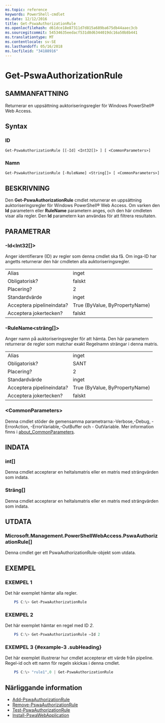 ```yaml
---
ms.topic: reference
keywords: PowerShell-cmdlet
ms.date: 12/12/2016
title: Get-PswaAuthorizationRule
ms.openlocfilehash: d61dce18e87311d7d815a689ba675db44aaec3cb
ms.sourcegitcommit: 54534635eedacf531d8d6344019dc16a50b8b441
ms.translationtype: MT
ms.contentlocale: sv-SE
ms.lasthandoff: 05/16/2018
ms.locfileid: "34188916"
---
```

# <a name="get-pswaauthorizationrule"></a>Get-PswaAuthorizationRule

## <a name="synopsis"></a>SAMMANFATTNING

Returnerar en uppsättning auktoriseringsregler för Windows PowerShell® Web Access.

## <a name="syntax"></a>Syntax

### <a name="id"></a>ID
```
Get-PswaAuthorizationRule [[-Id] <Int32[]> ] [ <CommonParameters>]
```

### <a name="name"></a>Namn
```
Get-PswaAuthorizationRule [-RuleName] <String[]> [ <CommonParameters>]
```

## <a name="description"></a>BESKRIVNING

Den **Get-PswaAuthorizationRule** cmdlet returnerar en uppsättning auktoriseringsregler för Windows PowerShell® Web Access.
Om varken den **Id** parametern eller **RuleName** parametern anges, och den här cmdleten visar alla regler. Den **Id** parametern kan användas för att filtrera resultaten.

## <a name="parameters"></a>PARAMETRAR

### <a name="-idltint32gt"></a>-Id&lt;Int32\[\]&gt;

Anger identifierare (ID) av regler som denna cmdlet ska få. Om inga-ID har angetts returnerar den här cmdleten alla auktoriseringsregler.

|||
|-|-|
| Alias                              | inget                                 |
| Obligatorisk?                            | falskt                                |
| Placering?                            | 2                                    |
| Standardvärde                        | inget                                 |
| Acceptera pipelineindata?               | True (ByValue, ByPropertyName)       |
| Acceptera jokertecken?          | falskt                                |

### <a name="-rulenameltstringgt"></a>-RuleName&lt;sträng\[\]&gt;

Anger namn på auktoriseringsregler för att hämta. Den här parametern returnerar de regler som matchar exakt Regelnamn strängar i denna matris.

|||
|-|-|
| Alias                              | inget                                 |
| Obligatorisk?                            | SANT                                 |
| Placering?                            | 2                                    |
| Standardvärde                        | inget                                 |
| Acceptera pipelineindata?               | True (ByValue, ByPropertyName)       |
| Acceptera jokertecken?          | falskt                                |

### <a name="ltcommonparametersgt"></a>&lt;CommonParameters&gt;

Denna cmdlet stöder de gemensamma parametrarna:-Verbose,-Debug, - ErrorAction, -ErrorVariable,-OutBuffer och - OutVariable.
Mer information finns i [about_CommonParameters](http://go.microsoft.com/fwlink/p/?LinkID=113216).

## <a name="inputs"></a>INDATA

### <a name="int"></a>int\[\]

Denna cmdlet accepterar en heltalsmatris eller en matris med strängvärden som indata.

### <a name="string"></a>Sträng\[\]

Denna cmdlet accepterar en heltalsmatris eller en matris med strängvärden som indata.

## <a name="outputs"></a>UTDATA

### <a name="microsoftmanagementpowershellwebaccesspswaauthorizationrule"></a>Microsoft.Management.PowerShellWebAccess.PswaAuthorizationRule\[\]

Denna cmdlet ger ett PswaAuthorizationRule-objekt som utdata.


## <a name="examples"></a>EXEMPEL

### <a name="example-1"></a>EXEMPEL 1

Det här exemplet hämtar alla regler.

```PowerShell
    PS C:\> Get-PswaAuthorizationRule
```

### <a name="example-2"></a>EXEMPEL 2

Det här exemplet hämtar en regel med ID *2*.

```PowerShell
    PS C:\> Get-PswaAuthorizationRule –Id 2
```

### <a name="example-3-example-3-subheading"></a>EXEMPEL 3 {#example-3 .subHeading}

Det här exemplet illustrerar hur cmdlet accepterar ett värde från pipeline.
Regel-id och ett namn för regeln skickas i denna cmdlet.

```PowerShell
    PS C:\> "rule1",0 | Get-PswaAuthorizationRule
```

## <a name="related-topics"></a>Närliggande information

- [Add-PswaAuthorizationRule](add-pswaauthorizationrule.md)
- [Remove-PswaAuthorizationRule](remove-pswaauthorizationrule.md)
- [Test-PswaAuthorizationRule](test-pswaauthorizationrule.md)
- [Install-PswaWebApplication](install-pswawebapplication.md)